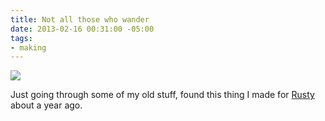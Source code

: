 ```yaml
---
title: Not all those who wander
date: 2013-02-16 00:31:00 -05:00
tags:
- making
---
```


![](https://dl.dropbox.com/u/28312/Yoko.is%20Assets/Images/2013-0216-not-all-those-who-wander.jpg)

Just going through some of my old stuff, found this thing I made for [Rusty](http://rusty.am) about a year ago.
